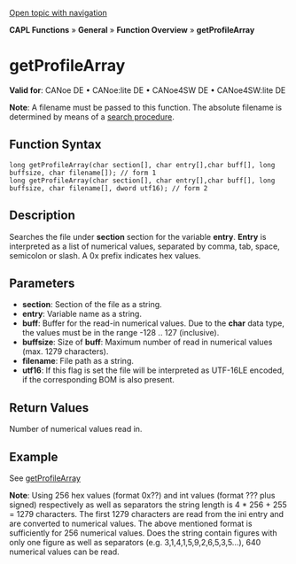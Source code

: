 [Open topic with navigation](../../../../../CANoeDEFamily.htm#Topics/CAPLFunctions/Other/Functions/CAPLfunctionGetProFileArray.md)

**CAPL Functions** » **General** » **Function Overview** » **getProfileArray**

# getProfileArray

**Valid for**: CANoe DE • CANoe:lite DE • CANoe4SW DE • CANoe4SW:lite DE

**Note**: A filename must be passed to this function. The absolute filename is determined by means of a [search procedure](../CAPLfunctionsFileSearchProcedure.md).

## Function Syntax

```plaintext
long getProfileArray(char section[], char entry[],char buff[], long buffsize, char filename[]); // form 1
long getProfileArray(char section[], char entry[],char buff[], long buffsize, char filename[], dword utf16); // form 2
```

## Description

Searches the file under **section** section for the variable **entry**. **Entry** is interpreted as a list of numerical values, separated by comma, tab, space, semicolon or slash. A 0x prefix indicates hex values.

## Parameters

- **section**: Section of the file as a string.
- **entry**: Variable name as a string.
- **buff**: Buffer for the read-in numerical values. Due to the **char** data type, the values must be in the range -128 .. 127 (inclusive).
- **buffsize**: Size of **buff**: Maximum number of read in numerical values (max. 1279 characters).
- **filename**: File path as a string.
- **utf16**: If this flag is set the file will be interpreted as UTF-16LE encoded, if the corresponding BOM is also present.

## Return Values

Number of numerical values read in.

## Example

See [getProfileArray](CAPLfunctionsExampleProfile.md)

**Note**: Using 256 hex values (format 0x??) and int values (format ??? plus signed) respectively as well as separators the string length is 4 * 256 + 255 = 1279 characters. The first 1279 characters are read from the ini entry and are converted to numerical values. The above mentioned format is sufficiently for 256 numerical values. Does the string contain figures with only one figure as well as separators (e.g. 3,1,4,1,5,9,2,6,5,3,5...), 640 numerical values can be read.
